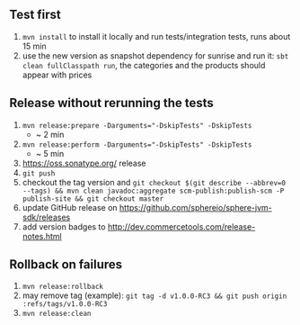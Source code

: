 ## Test first
1. `mvn install` to install it locally and run tests/integration tests, runs about 15 min
1. use the new version as snapshot dependency for sunrise and run it: `sbt clean fullClasspath run`, the categories and the products should appear with prices

## Release without rerunning the tests
1. `mvn release:prepare -Darguments="-DskipTests" -DskipTests`
    * ~ 2 min
1. `mvn release:perform -Darguments="-DskipTests" -DskipTests`
    * ~ 5 min
1. https://oss.sonatype.org/ release
1. `git push`
1. checkout the tag version and `git checkout $(git describe --abbrev=0 --tags) && mvn clean javadoc:aggregate scm-publish:publish-scm -P publish-site && git checkout master`
1. update GitHub release on https://github.com/sphereio/sphere-jvm-sdk/releases
1. add version badges to http://dev.commercetools.com/release-notes.html


## Rollback on failures
1. `mvn release:rollback`
1.  may remove tag (example): `git tag -d v1.0.0-RC3 && git push origin :refs/tags/v1.0.0-RC3`
1. `mvn release:clean`
